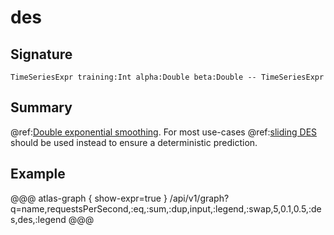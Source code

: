 
# des

## Signature

`TimeSeriesExpr training:Int alpha:Double beta:Double -- TimeSeriesExpr`

## Summary

@ref:[Double exponential smoothing](../asl/des.md). For most use-cases
@ref:[sliding DES](sdes.md) should be used instead to ensure a deterministic prediction.

## Example

@@@ atlas-graph { show-expr=true }
/api/v1/graph?q=name,requestsPerSecond,:eq,:sum,:dup,input,:legend,:swap,5,0.1,0.5,:des,des,:legend
@@@